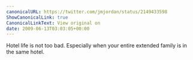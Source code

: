 ```yaml
---
canonicalURL: https://twitter.com/jmjordan/status/2149433598
ShowCanonicalLink: true
CanonicalLinkText: View original on
date: 2009-06-13T03:03:05+00:00
---
```

Hotel life is not too bad. Especially when your entire extended family is in the same hotel.